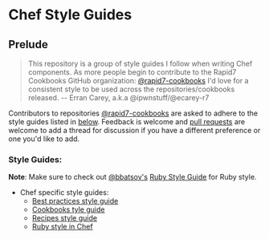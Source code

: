 # Chef Style Guides
## Prelude
> This repository is a group of style guides I follow when writing Chef components.
> As more people begin to contribute to the Rapid7 Cookbooks GitHub organization: [@rapid7-cookbooks](https://github.com/rapid7-cookbooks)
> I'd love for a consistent style to be used across the repositories/cookbooks released.
> -- Erran Carey, a.k.a @ipwnstuff/@ecarey-r7

Contributors to repositories [@rapid7-cookbooks](https://github.com/rapid7-cookbooks) are asked to adhere to the style guides listed in [below](#style-guides).
Feedback is welcome and [pull requests](https://github.com/ecarey-r7/ruby-style-guides) are welcome to add a thread for
discussion if you have a different preference or one you'd like to add.

### Style Guides:
**Note**: Make sure to check out [@bbatsov's](https://github.com/bbatsov) [Ruby Style Guide](https://github.com/bbatsov/ruby-style-guide) for Ruby style.
* Chef specific style guides:
  * [Best practices style guide](best-practices.md)
  * [Cookbooks tyle guide](cookbooks.md)
  * [Recipes style guide](recipes.md)
  * [Ruby style in Chef](ruby.md)
